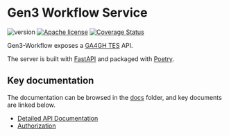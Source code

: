 # Gen3 Workflow Service

![version](https://img.shields.io/github/release/uc-cdis/gen3-workflow.svg) [![Apache license](http://img.shields.io/badge/license-Apache-blue.svg?style=flat)](LICENSE) [![Coverage Status](https://coveralls.io/repos/github/uc-cdis/gen3-workflow/badge.svg?branch=master)](https://coveralls.io/github/uc-cdis/gen3-workflow?branch=master)

Gen3-Workflow exposes a [GA4GH TES](https://editor.swagger.io/?url=https://raw.githubusercontent.com/ga4gh/task-execution-schemas/develop/openapi/task_execution_service.openapi.yaml) API.

The server is built with [FastAPI](https://fastapi.tiangolo.com/) and packaged with [Poetry](https://poetry.eustace.io/).

## Key documentation

The documentation can be browsed in the [docs](docs) folder, and key documents are linked below.

* [Detailed API Documentation](http://petstore.swagger.io/?url=https://raw.githubusercontent.com/uc-cdis/gen3-workflow/master/docs/openapi.yaml)
* [Authorization](docs/authorization.md)
